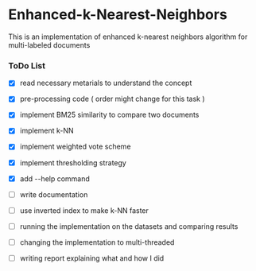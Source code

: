 # Enhanced-k-Nearest-Neighbors

This is an implementation of enhanced k-nearest neighbors algorithm for multi-labeled documents




### ToDo List

- [x] read necessary metarials to understand the concept

- [x] pre-processing code ( order might change for this task )

- [x] implement BM25 similarity to compare two documents

- [x] implement k-NN

- [x] implement weighted vote scheme

- [x] implement thresholding strategy

- [x] add --help command 

- [ ] write documentation

- [ ] use inverted index to make k-NN faster

- [ ] running the implementation on the datasets and comparing results

- [ ] changing the implementation to multi-threaded

- [ ] writing report explaining what and how  I did

